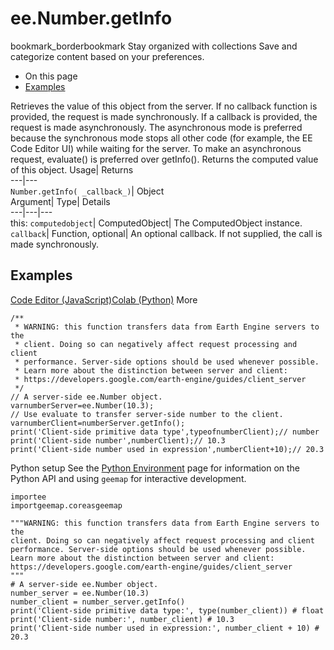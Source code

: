 
#  ee.Number.getInfo
bookmark_borderbookmark Stay organized with collections  Save and categorize content based on your preferences.
  * On this page
  * [Examples](https://developers.google.com/earth-engine/apidocs/ee-number-getinfo#examples)


Retrieves the value of this object from the server. 
If no callback function is provided, the request is made synchronously. If a callback is provided, the request is made asynchronously.
The asynchronous mode is preferred because the synchronous mode stops all other code (for example, the EE Code Editor UI) while waiting for the server. To make an asynchronous request, evaluate() is preferred over getInfo().
Returns the computed value of this object.
Usage| Returns  
---|---  
`Number.getInfo( _callback_)`| Object  
Argument| Type| Details  
---|---|---  
this: `computedobject`| ComputedObject| The ComputedObject instance.  
`callback`| Function, optional| An optional callback. If not supplied, the call is made synchronously.  
## Examples
[Code Editor (JavaScript)](https://developers.google.com/earth-engine/apidocs/ee-number-getinfo#code-editor-javascript-sample)[Colab (Python)](https://developers.google.com/earth-engine/apidocs/ee-number-getinfo#colab-python-sample) More
```
/**
 * WARNING: this function transfers data from Earth Engine servers to the
 * client. Doing so can negatively affect request processing and client
 * performance. Server-side options should be used whenever possible.
 * Learn more about the distinction between server and client:
 * https://developers.google.com/earth-engine/guides/client_server
 */
// A server-side ee.Number object.
varnumberServer=ee.Number(10.3);
// Use evaluate to transfer server-side number to the client.
varnumberClient=numberServer.getInfo();
print('Client-side primitive data type',typeofnumberClient);// number
print('Client-side number',numberClient);// 10.3
print('Client-side number used in expression',numberClient+10);// 20.3
```
Python setup
See the [ Python Environment](https://developers.google.com/earth-engine/guides/python_install) page for information on the Python API and using `geemap` for interactive development.
```
importee
importgeemap.coreasgeemap
```
```
"""WARNING: this function transfers data from Earth Engine servers to the
client. Doing so can negatively affect request processing and client
performance. Server-side options should be used whenever possible.
Learn more about the distinction between server and client:
https://developers.google.com/earth-engine/guides/client_server
"""
# A server-side ee.Number object.
number_server = ee.Number(10.3)
number_client = number_server.getInfo()
print('Client-side primitive data type:', type(number_client)) # float
print('Client-side number:', number_client) # 10.3
print('Client-side number used in expression:', number_client + 10) # 20.3
```

